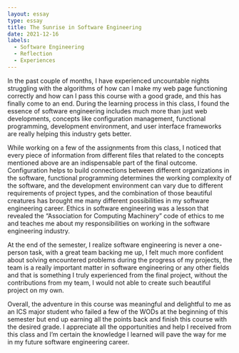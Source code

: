 ```yaml
---
layout: essay
type: essay
title: The Sunrise in Software Engineering 
date: 2021-12-16
labels:
  - Software Engineering
  - Reflection
  - Experiences
---
```


In the past couple of months, I have experienced uncountable nights struggling with the algorithms of how can I make my web page functioning correctly and how can I pass this course with a good grade, and this has finally come to an end. During the learning process in this class, I found the essence of software engineering includes much more than just web developments, concepts like configuration management, functional programming, development environment, and user interface frameworks are really helping this industry gets better. 

While working on a few of the assignments from this class, I noticed that every piece of information from different files that related to the concepts mentioned above are an indispensable part of the final outcome. Configuration helps to build connections between different organizations in the software, functional programming determines the working complexity of the software, and the development environment can vary due to different requirements of project types, and the combination of those beautiful creatures has brought me many different possibilities in my software engineering career. Ethics in software engineering was a lesson that revealed the “Association for Computing Machinery” code of ethics to me and teaches me about my responsibilities on working in the software engineering industry.

At the end of the semester, I realize software engineering is never a one-person task, with a great team backing me up, I felt much more confident about solving encountered problems during the progress of my projects, the team is a really important matter in software engineering or any other fields and that is something I truly experienced from the final project, without the contributions from my team, I would not able to create such beautiful project on my own.

Overall, the adventure in this course was meaningful and delightful to me as an ICS major student who failed a few of the WODs at the beginning of this semester but end up earning all the points back and finish this course with the desired grade. I appreciate all the opportunities and help I received from this class and I’m certain the knowledge I learned will pave the way for me in my future software engineering career.
